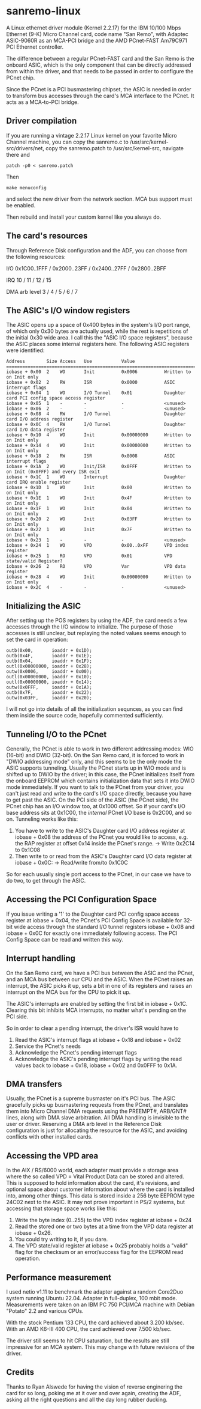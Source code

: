 # sanremo-linux

A Linux ethernet driver module (Kernel 2.2.17) for the IBM 10/100 Mbps Ethernet (9-K)
Micro Channel card, code name "San Remo", with Adaptec ASIC-9060R as an MCA-PCI bridge
and the AMD PCnet-FAST Am79C971 PCI Ethernet controller.

The difference between a regular PCnet-FAST card and the San Remo is the onboard ASIC,
which is the only component that can be directly addressed from within the driver,
and that needs to be passed in order to configure the PCnet chip.

Since the PCnet is a PCI busmastering chipset, the ASIC is needed in order to transform
bus accesses through the card's MCA interface to the PCnet. It acts as a MCA-to-PCI bridge.

## Driver compilation

If you are running a vintage 2.2.17 Linux kernel on your favorite Micro Channel machine,
you can copy the sanremo.c to /usr/src/kernel-src/drivers/net, copy the sanremo.patch to
/usr/src/kernel-src, navigate there and

`patch -p0 < sanremo.patch`

Then 

`make menuconfig`

and select the new driver from the network section.
MCA bus support must be enabled.

Then rebuild and install your custom kernel like you always do.

## The card's resources

Through Reference Disk configuration and the ADF, you can choose from the following resources:

I/O 0x1C00..1FFF / 0x2000..23FF / 0x2400..27FF / 0x2800..2BFF

IRQ 10 / 11 / 12 / 15

DMA arb level 3 / 4 / 5 / 6 / 7 
    
## The ASIC's I/O window registers

The ASIC opens up a space of 0x400 bytes in the system's I/O port range, of which only
0x30 bytes are actually used, while the rest is repetitions of the initial 0x30 wide area.
I call this the "ASIC I/O space registers", because the ASIC places some internal registers
here. The following ASIC registers were identified:

```				
Address        Size Access   Use           Value
======================================================================================
iobase + 0x00  2    WO       Init          0x0006          Written to on Init only
iobase + 0x02  2    RW       ISR           0x0000          ASIC interrupt flags
iobase + 0x04  1    WO       I/O Tunnel    0x01            Daughter card PCI config space access register
iobase + 0x05  1    -        -             -               <unused>
iobase + 0x06  2    -        -             -               <unused>
iobase + 0x08  4    RW       I/O Tunnel                    Daughter card I/O address register
iobase + 0x0C  4    RW       I/O Tunnel                    Daughter card I/O data register
iobase + 0x10  4    WO       Init          0x00000000      Written to on Init only
iobase + 0x14  4    WO       Init          0x00000000      Written to on Init only
iobase + 0x18  2    RW       ISR           0x8008          ASIC interrupt flags
iobase + 0x1A  2    WO       Init/ISR      0x0FFF          Written to on Init (0x0FFF) and every ISR exit
iobase + 0x1C  1    WO       Interrupt                     Daughter card IRQ enable register
iobase + 0x1D  1    WO       Init          0x00            Written to on Init only
iobase + 0x1E  1    WO       Init          0x4F            Written to on Init only
iobase + 0x1F  1    WO       Init          0x04            Written to on Init only
iobase + 0x20  2    WO       Init          0x03FF          Written to on Init only
iobase + 0x22  1    WO       Init          0x7F            Written to on Init only
iobase + 0x23  1    -        -             -               <unused>
iobase + 0x24  1    WO       VPD           0x00..0xFF      VPD index register
iobase + 0x25  1    RO       VPD           0x01            VPD state/valid Register?
iobase + 0x26  2    RO       VPD           Var             VPD data register
iobase + 0x28  4    WO       Init          0x00000000      Written to on Init only
iobase + 0x2C  4    -	     -             -               <unused>
```

## Initializing the ASIC

After setting up the POS registers by using the ADF, the card needs a few accesses through the
I/O window to initialize.
The purpose of those accesses is still unclear, but replaying the noted values seems enough to
set the card in operation:

```
outb(0x00,       ioaddr + 0x1D);
outb(0x4F,       ioaddr + 0x1E);
outb(0x04,       ioaddr + 0x1F);                                    
outl(0x00000000, ioaddr + 0x28);
outw(0x0006,     ioaddr + 0x00);
outl(0x00000000, ioaddr + 0x10);
outl(0x00000000, ioaddr + 0x14);
outw(0x0FFF,     ioaddr + 0x1A);
outb(0x7F,       ioaddr + 0x22);
outw(0x03FF,     ioaddr + 0x20);
```
	
I will not go into details of all the initialization sequnces, as you can find them inside the
source code, hopefully commented sufficiently.

## Tunneling I/O to the PCnet

Generally, the PCnet is able to work in two different addressing modes: WIO (16-bit) and DWIO (32-bit).
On the San Remo card, it is forced to work in "DWIO addressing mode" only, and this seems to be the only
mode the ASIC supports tunneling.
Usually the PCnet starts up in WIO mode and is shifted up to DWIO by the driver; in this case, the PCnet
initializes itself from the onboard EEPROM which contains initialization data that sets it into DWIO
mode immediately.
If you want to talk to the PCnet from your driver, you can't just read and write to the card's I/O space
directly, because you have to get past the ASIC.
On the PCI side of the ASIC (the PCnet side), the PCnet chip has an I/O window too, at 0x1000 offset.
So if your card's I/O base address sits at 0x1C00, the *internal* PCnet I/O base is 0x2C00, and so on.
Tunneling works like this:

1) You have to write to the ASIC's Daughter card I/O address register at iobase + 0x08 the address of
   the PCnet you would like to access, e.g. the RAP register at offset 0x14 inside the PCnet's range.
   -> Write 0x2C14 to 0x1C08
2) Then write to or read from the ASIC's Daughter card I/O data register at iobase + 0x0C:
   -> Read/write from/to 0x1C0C
   
So for each usually single port access to the PCnet, in our case we have to do two, to get through the ASIC.

## Accessing the PCI Configuration Space

If you issue writing a '1' to the Daughter card PCI config space access register at iobase + 0x04,
the PCnet's PCI Config Space is available for 32-bit wide access through the standard I/O tunnel registers
iobase + 0x08 and iobase + 0x0C for exactly one immediately following access.
The PCI Config Space can be read and written this way.

## Interrupt handling

On the San Remo card, we have a PCI bus between the ASIC and the PCnet, and an MCA bus between our CPU
and the ASIC. When the PCnet raises an interrupt, the ASIC picks it up, sets a bit in one of its registers
and raises an interrupt on the MCA bus for the CPU to pick it up.

The ASIC's interrupts are enabled by setting the first bit in iobase + 0x1C.
Clearing this bit inhibits MCA interrupts, no matter what's pending on the PCI side.

So in order to clear a pending interrupt, the driver's ISR would have to 

1) Read the ASIC's interrupt flags at iobase + 0x18 and iobase + 0x02
2) Service the PCnet's needs
3) Acknowledge the PCnet's pending interrupt flags
4) Acknowledge the ASIC's pending interrupt flags by writing the read
   values back to iobase + 0x18, iobase + 0x02 and 0x0FFF to 0x1A.
   
## DMA transfers

Usually, the PCnet is a supreme busmaster on it's PCI bus.
The ASIC gracefully picks up busmastering requests from the PCnet, and translates them into 
Micro Channel DMA requests using the PREEMPT#, ARB/GNT# lines, along with DMA slave arbitration.
All DMA handling is invisible to the user or driver.
Reserving a DMA arb level in the Reference Disk configuration is just for allocating the resource
for the ASIC, and avoiding conflicts with other installed cards.
   
## Accessing the VPD area

In the AIX / RS/6000 world, each adapter must provide a storage area where the so called 
VPD = Vital Product Data can be stored and altered.
This is supposed to hold information about the card, it's revisions, and optional space
about customer information about where the card is installed into, among other things.
This data is stored inside a 256 byte EEPROM type 24C02 next to the ASIC.
It may not prove important in PS/2 systems, but accessing that storage space works like this:

1) Write the byte index (0..255) to the VPD index register at iobase + 0x24
2) Read the stored one or two bytes at a time from the VPD data register at iobase + 0x26.
3) You could try writing to it, if you dare.
4) The VPD state/valid register at iobase + 0x25 probably holds a "valid" flag for the checksum
   or an error/success flag for the EEPROM read operation.

## Performance measurement

I used netio v1.11 to benchmark the adapter against a random Core2Duo system running Ubuntu 22.04.
Adapter in full-duplex, 100 mbit mode.
Measurements were taken on an IBM PC 750 PCI/MCA machine with Debian "Potato" 2.2 and various CPUs.

With the stock Pentium 133 CPU, the card achieved about 3.200 kb/sec.
With an AMD K6-III 400 CPU, the card achieved over 7.500 kb/sec.

The driver still seems to hit CPU saturation, but the results are still impressive for an MCA system.
This may change with future revisions of the driver.	

## Credits

Thanks to Ryan Alswede for having the vision of reverse enginering the card for so long, 
poking me at it over and over again, creating the ADF, asking all the right questions and
all the day long rubber ducking.